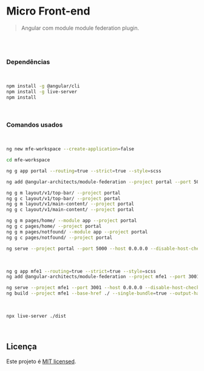 # Micro Front-end

> Angular com module module federation plugin.

<br>
<br>

### Dependências

<br>

```sh
npm install -g @angular/cli
npm install -g live-server
npm install
```

<br>

### Comandos usados

<br>

```sh
ng new mfe-workspace --create-application=false

cd mfe-workspace

ng g app portal --routing=true --strict=true --style=scss

ng add @angular-architects/module-federation --project portal --port 5000

ng g m layout/v1/top-bar/ --project portal
ng g c layout/v1/top-bar/ --project portal
ng g m layout/v1/main-content/ --project portal
ng g c layout/v1/main-content/ --project portal

ng g m pages/home/ --module app --project portal
ng g c pages/home/ --project portal
ng g m pages/notfound/ --module app --project portal
ng g c pages/notfound/ --project portal

ng serve --project portal --port 5000 --host 0.0.0.0 --disable-host-check --open
```

<br>

```sh
ng g app mfe1 --routing=true --strict=true --style=scss
ng add @angular-architects/module-federation --project mfe1 --port 3001

ng serve --project mfe1 --port 3001 --host 0.0.0.0 --disable-host-check --open
ng build --project mfe1 --base-href ./ --single-bundle=true --output-hashing=none --vendor-chunk=false --aot
```

<br>

```sh
npx live-server ./dist
```

<br>

## Licença

Este projeto é [MIT licensed](./LICENSE).

